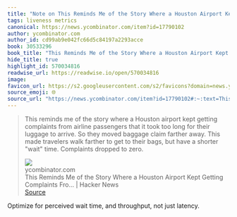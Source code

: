 ```yaml
---
title: "Note on This Reminds Me of the Story Where a Houston Airport Kept Getting Complaints Fro... | Hacker News via ycombinator.com"
tags: liveness metrics
canonical: https://news.ycombinator.com/item?id=17790102
author: ycombinator.com
author_id: cd99ab9e042fc66d5c84197a2293acce
book: 30533296
book_title: "This Reminds Me of the Story Where a Houston Airport Kept Getting Complaints Fro... | Hacker News"
hide_title: true
highlight_id: 570034816
readwise_url: https://readwise.io/open/570034816
image: 
favicon_url: https://s2.googleusercontent.com/s2/favicons?domain=news.ycombinator.com
source_emoji: 🌐
source_url: "https://news.ycombinator.com/item?id=17790102#:~:text=This%20reminds%20me,dropped%20to%20zero."
---
```


> This reminds me of the story where a Houston airport kept getting complaints from airline passengers that it took too long for their luggage to arrive. So they moved baggage claim farther away. This made travelers walk farther to get to their bags, but have a shorter "wait" time. Complaints dropped to zero.
> <div class="quoteback-footer"><div class="quoteback-avatar"><img class="mini-favicon" src="https://s2.googleusercontent.com/s2/favicons?domain=news.ycombinator.com"></div><div class="quoteback-metadata"><div class="metadata-inner"><span style="display:none">FROM:</span><div aria-label="ycombinator.com" class="quoteback-author"> ycombinator.com</div><div aria-label="This Reminds Me of the Story Where a Houston Airport Kept Getting Complaints Fro... | Hacker News" class="quoteback-title"> This Reminds Me of the Story Where a Houston Airport Kept Getting Complaints Fro... | Hacker News</div></div></div><div class="quoteback-backlink"><a target="_blank" aria-label="go to the full text of this quotation" rel="noopener" href="https://news.ycombinator.com/item?id=17790102#:~:text=This%20reminds%20me,dropped%20to%20zero." class="quoteback-arrow"> Source</a></div></div>

Optimize for perceived wait time, and throughput, not just latency. 